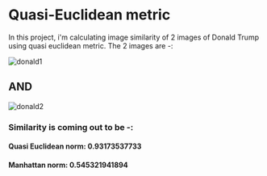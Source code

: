 # Quasi-Euclidean metric
In this project, i'm calculating image similarity of 2 images of Donald Trump using quasi euclidean metric. 
The 2 images are -:


![donald1](https://user-images.githubusercontent.com/22034866/35480678-a5d9c2f0-0439-11e8-810d-a560468eb894.jpg)

## AND


![donald2](https://user-images.githubusercontent.com/22034866/35480679-a6123a2c-0439-11e8-91b1-0cba12adc0db.jpg)


### Similarity is coming out to be -:
#### Quasi Euclidean norm:  0.93173537733
#### Manhattan norm:        0.545321941894
